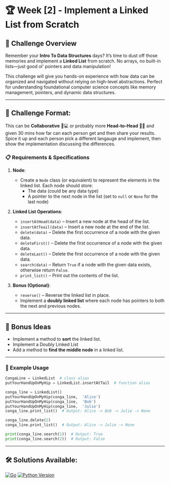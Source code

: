 # 🏆 Week [2] - Implement a Linked List from Scratch

## 📝 Challenge Overview

Remember your **Intro To Data Structures** days? It’s time to dust off those memories and implement a **Linked List** from scratch. No arrays, no built-in lists—just good ol' pointers and data manipulation!

This challenge will give you hands-on experience with how data can be organized and navigated without relying on high-level abstractions. Perfect for understanding foundational computer science concepts like memory management, pointers, and dynamic data structures.

---
## 🏁 Challenge Format: 
This can be  **Collaborative** 🤝💻 or probably more **Head-to-Head** 🏁🔥 and given 30 mins how far can each person get and then share your results. Spice it up and each person pick a different langauge and implement, then show the implementation discussing the differences.  

### 📋 Requirements & Specifications

1. **Node**:
   - Create a `Node` class (or equivalent) to represent the elements in the linked list. Each node should store:
     - The data (could be any data type)
     - A pointer to the next node in the list (set to `null` or `None` for the last node)

2. **Linked List Operations**:
   - `insertAtHead(data)` – Insert a new node at the head of the list.
   - `insertAtTeail(data)` – Insert a new node at the end of the list.
   - `delete(data)` – Delete the first occurrence of a node with the given data.
   - `deleteFirst()` – Delete the first occurrence of a node with the given data.
   - `deleteLast()` – Delete the first occurrence of a node with the given data.
   - `search(data)` – Return `True` if a node with the given data exists, otherwise return `False`.
   - `print_list()` – Print out the contents of the list.

3. **Bonus (Optional)**:
   - `reverse()` – Reverse the linked list in place.
   - Implement a **doubly linked list** where each node has pointers to both the next and previous nodes.

---

## 🎯 Bonus Ideas

- Implement a method to **sort** the linked list.
- Implement a Doubly Linked List
- Add a method to **find the middle node** in a linked list.

---

### 🔧 Example Usage
```python
CongaLine = LinkedList  # class alias
putYourHandUpOnMyHip = LinkedList.insertAtTail  # function alias

conga_line = LinkedList()
putYourHandUpOnMyHip(conga_line,  'Alice')
putYourHandUpOnMyHip(conga_line,  'Bob')
putYourHandUpOnMyHip(conga_line,  'Julie')
conga_line.print_list()  # Output: Alice -> Bob -> Julie -> None

conga_line.delete(2)
conga_line.print_list()  # Output: Alice -> Julie -> None

print(conga_line.search(1))  # Output: True
print(conga_line.search(2))  # Output: False
```
---
## 🛠 Solutions Available:
[![Go](https://img.shields.io/badge/Go-1.21-blue?logo=go)](solutions/go/linkedlist.go)
[![Python Version](https://img.shields.io/badge/Python-3.11-blue?logo=python)](solutions/python/linkedlist.py)
